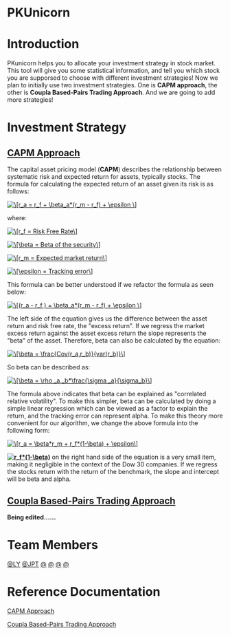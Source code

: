 PKUnicorn
=====================
# Introduction
PKunicorn helps you to allocate your investment strategy in stock market. This tool will give you some statistical information, and tell you which stock you are supporsed to choose with different investment strategies! Now we plan to initially use two investment strategies. One is **CAPM approach**, the other is **Coupla Based-Pairs Trading Approach**. And we are going to add more strategies!
# Investment Strategy
## [CAPM Approach](https://www.quantconnect.com/tutorials/strategy-library/capm-alpha-ranking-strategy-on-dow-30-companies#CAPM-Alpha-Ranking-Strategy-on-Dow-30-Companies-Algorithm) 
The capital asset pricing model (**CAPM**) describes the relationship between systematic risk and expected return for assets, typically stocks. The formula for calculating the expected return of an asset given its risk is as follows:

<a href="https://www.codecogs.com/eqnedit.php?latex=\[r_a&space;=&space;r_f&space;&plus;&space;\beta_a*(r_m&space;-&space;r_f)&space;&plus;&space;\epsilon&space;\]" target="_blank"><img src="https://latex.codecogs.com/gif.latex?\[r_a&space;=&space;r_f&space;&plus;&space;\beta_a*(r_m&space;-&space;r_f)&space;&plus;&space;\epsilon&space;\]" title="\[r_a = r_f + \beta_a*(r_m - r_f) + \epsilon \]" /></a>

where:

<a href="https://www.codecogs.com/eqnedit.php?latex=\[r_f&space;=&space;Risk&space;Free&space;Rate\]" target="_blank"><img src="https://latex.codecogs.com/gif.latex?\[r_f&space;=&space;Risk&space;Free&space;Rate\]" title="\[r_f = Risk Free Rate\]" /></a>

<a href="https://www.codecogs.com/eqnedit.php?latex=\[\beta&space;=&space;Beta&space;of&space;the&space;security\]" target="_blank"><img src="https://latex.codecogs.com/gif.latex?\[\beta&space;=&space;Beta&space;of&space;the&space;security\]" title="\[\beta = Beta of the security\]" /></a>

<a href="https://www.codecogs.com/eqnedit.php?latex=\[r_m&space;=&space;Expected&space;market&space;return\]" target="_blank"><img src="https://latex.codecogs.com/gif.latex?\[r_m&space;=&space;Expected&space;market&space;return\]" title="\[r_m = Expected market return\]" /></a>

<a href="https://www.codecogs.com/eqnedit.php?latex=\[\epsilon&space;=&space;Tracking&space;error\]" target="_blank"><img src="https://latex.codecogs.com/gif.latex?\[\epsilon&space;=&space;Tracking&space;error\]" title="\[\epsilon = Tracking error\]" /></a>


This formula can be better understood if we refactor the formula as seen below:

<a href="https://www.codecogs.com/eqnedit.php?latex=\[(r_a&space;-&space;r_f&space;)&space;=&space;\beta_a*(r_m&space;-&space;r_f)&space;&plus;&space;\epsilon&space;\]" target="_blank"><img src="https://latex.codecogs.com/gif.latex?\[(r_a&space;-&space;r_f&space;)&space;=&space;\beta_a*(r_m&space;-&space;r_f)&space;&plus;&space;\epsilon&space;\]" title="\[(r_a - r_f ) = \beta_a*(r_m - r_f) + \epsilon \]" /></a>

The left side of the equation gives us the difference between the asset return and risk free rate, the "excess return". If we regress the market excess return against the asset excess return the slope represents the "beta" of the asset. Therefore, beta can also be calculated by the equation:

<a href="https://www.codecogs.com/eqnedit.php?latex=\[\beta&space;=&space;\frac{Cov(r_a,r_b)}{var(r_b)}\]" target="_blank"><img src="https://latex.codecogs.com/gif.latex?\[\beta&space;=&space;\frac{Cov(r_a,r_b)}{var(r_b)}\]" title="\[\beta = \frac{Cov(r_a,r_b)}{var(r_b)}\]" /></a>

So beta can be described as:

<a href="https://www.codecogs.com/eqnedit.php?latex=\[\beta&space;=&space;\rho&space;_a,_b*\frac{\sigma&space;_a}{\sigma_b}\]" target="_blank"><img src="https://latex.codecogs.com/gif.latex?\[\beta&space;=&space;\rho&space;_a,_b*\frac{\sigma&space;_a}{\sigma_b}\]" title="\[\beta = \rho _a,_b*\frac{\sigma _a}{\sigma_b}\]" /></a>

The formula above indicates that beta can be explained as "correlated relative volatility". To make this simpler, beta can be calculated by doing a simple linear regression which can be viewed as a factor to explain the return, and the tracking error can represent alpha. To make this theory more convenient for our algorithm, we change the above formula into the following form:

<a href="https://www.codecogs.com/eqnedit.php?latex=\[r_a&space;=&space;\beta*r_m&space;&plus;&space;r_f*(1-\beta)&space;&plus;&space;\epsilon\]" target="_blank"><img src="https://latex.codecogs.com/gif.latex?\[r_a&space;=&space;\beta*r_m&space;&plus;&space;r_f*(1-\beta)&space;&plus;&space;\epsilon\]" title="\[r_a = \beta*r_m + r_f*(1-\beta) + \epsilon\]" /></a>

**<a href="https://www.codecogs.com/eqnedit.php?latex=r_f*(1-\beta)" target="_blank"><img src="https://latex.codecogs.com/gif.latex?r_f*(1-\beta)" title="r_f*(1-\beta)" /></a>** on the right hand side of the equation is a very small item, making it negligible in the context of the Dow 30 companies. If we regress the stocks return with the return of the benchmark, the slope and intercept will be beta and alpha.
## [Coupla Based-Pairs Trading Approach](https://www.quantconnect.com/tutorials/strategy-library/pairs-trading-copula-vs-cointegration)
**Being edited......**
# Team Members
[@LY](https://github.com/PerfectBlue-ly)   [@JPT](https://github.com/brycejpt)   [@]()   [@]()   [@]()   [@]() 
# Reference Documentation
[CAPM Approach](https://www.quantconnect.com/tutorials/strategy-library/capm-alpha-ranking-strategy-on-dow-30-companies#CAPM-Alpha-Ranking-Strategy-on-Dow-30-Companies-Algorithm) 

[Coupla Based-Pairs Trading Approach](https://www.quantconnect.com/tutorials/strategy-library/pairs-trading-copula-vs-cointegration)
